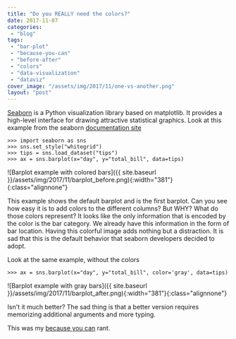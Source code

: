 ```yaml
---
title: "Do you REALLY need the colors?"
date: 2017-11-07
categories: 
 - "blog"
tags: 
 - "bar-plot"
 - "because-you-can"
 - "before-after"
 - "colors"
 - "data-visualization"
 - "dataviz"
cover_image: "/assets/img/2017/11/one-vs-another.png"
layout: "post"
---
```


[Seaborn](https://seaborn.pydata.org) is a Python visualization library based on matplotlib. It provides a high-level interface for drawing attractive statistical graphics. Look at this example from the seaborn [documentation site](https://seaborn.pydata.org/generated/seaborn.barplot.html)

    >>> import seaborn as sns
    >>> sns.set_style("whitegrid")
    >>> tips = sns.load_dataset("tips")
    >>> ax = sns.barplot(x="day", y="total_bill", data=tips)


![Barplot example with colored bars]({{ site.baseurl }}/assets/img/2017/11/barplot_before.png){:width="381"}{:class="alignnone"}

This example shows the default barplot and is the first barplot. Can you see how easy it is to add colors to the different columns? But WHY? What do those colors represent? It looks like the only information that is encoded by the color is the bar category. We already have this information in the form of bar location. Having this colorful image adds nothing but a distraction. It is sad that this is the default behavior that seaborn developers decided to adopt.

Look at the same example, without the colors

    >>> ax = sns.barplot(x="day", y="total_bill", color='gray', data=tips)


![Barplot example with gray bars]({{ site.baseurl }}/assets/img/2017/11/barplot_after.png){:width="381"}{:class="alignnone"}

Isn't it much better? The sad thing is that a better version requires memorizing additional arguments and more typing.

This was my [because you can](https://gorelik.net/tag/because-you-can/) rant.

 
